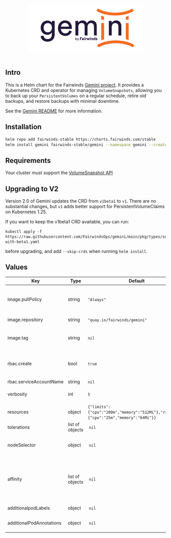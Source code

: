<div align="center">
<a href="https://github.com/FairwindsOps/gemini"><img src="logo.png" height="150" alt="Gemini" style="padding-bottom: 20px" /></a>
<br>
</div>

## Intro

This is a Helm chart for the Fairwinds
[Gemini project](https://github.com/FairwindsOps/gemini).
It provides a Kubernetes CRD and operator for managing `VolumeSnapshots`, allowing you
to back up your `PersistentVolumes` on a regular schedule, retire old backups, and restore
backups with minimal downtime.

See the [Gemini README](https://github.com/FairwindsOps/gemini) for more information.

## Installation
```bash
helm repo add fairwinds-stable https://charts.fairwinds.com/stable
helm install gemini fairwinds-stable/gemini --namespace gemini --create-namespace
```
## Requirements

Your cluster must support the [VolumeSnapshot API](https://kubernetes.io/docs/concepts/storage/volume-snapshots/)

## Upgrading to V2
Version 2.0 of Gemini updates the CRD from `v1beta1` to `v1`. There are no substantial
changes, but `v1` adds better support for PersistentVolumeClaims on Kubernetes 1.25.

If you want to keep the v1beta1 CRD available, you can run:
```
kubectl apply -f https://raw.githubusercontent.com/FairwindsOps/gemini/main/pkg/types/snapshotgroup/v1beta1/crd-with-beta1.yaml
```
before upgrading, and add `--skip-crds` when running `helm install`.

## Values

| Key | Type | Default | Description |
|-----|------|---------|-------------|
| image.pullPolicy | string | `"Always"` | imagePullPolicy - Highly recommended to leave this as `Always` |
| image.repository | string | `"quay.io/fairwinds/gemini"` | Repository for the gemini image |
| image.tag | string | `nil` | The gemini image tag to use. Defaults to .Chart.appVersion |
| rbac.create | bool | `true` | If true, create a new ServiceAccount and attach permissions |
| rbac.serviceAccountName | string | `nil` |  |
| verbosity | int | `5` | How verbose the controller logs should be |
| resources | object | `{"limits":{"cpu":"200m","memory":"512Mi"},"requests":{"cpu":"25m","memory":"64Mi"}}` | The resources block for the controller pods |
| tolerations | list of objects | `nil` | Taint tolerations for nodes |
| nodeSelector | object | `nil` | Select nodes to deploy which matches the following labels |
| affinity | list of objects | `nil` | Pod affinity and pod anti-affinity allow you to specify rules about how pods should be placed relative to other pods. |
| additionalpodLabels | object | `nil` | Additional labels added on pod |
| additionalPodAnnotations| object | `nil` | Additional annotations added on pod |

